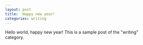 ```yaml
---
layout: post
title:  Happy new year!
categories: writing
---
```


Hello world, happy new year! This is a sample post of the "writing" category.